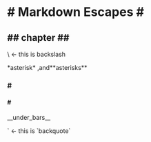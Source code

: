 # \# Markdown Escapes \#

<div id="chchapter"></div>

## \#\# chapter \#\#
\\ <- this is backslash

\*asterisk\*
,and\*\*asterisks\*\*


<div id="secchapter"></div>

### \#

<div id="subsecchapter"></div>

#### \#
\_\_under\_bars\_\_

\` <- this is \`backquote\`

